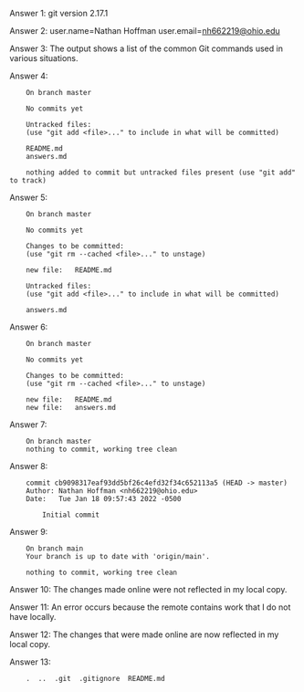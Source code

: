 Answer 1: git version 2.17.1

Answer 2: user.name=Nathan Hoffman
	  user.email=nh662219@ohio.edu

Answer 3: The output shows a list of the common Git commands used in various situations.

Answer 4: 

		On branch master
	  
		No commits yet

		Untracked files:
		(use "git add <file>..." to include in what will be committed)

		README.md
		answers.md

		nothing added to commit but untracked files present (use "git add" to track)

Answer 5: 

		On branch master

		No commits yet

		Changes to be committed:
		(use "git rm --cached <file>..." to unstage)

		new file:   README.md

		Untracked files:
		(use "git add <file>..." to include in what will be committed)

		answers.md

Answer 6: 

		On branch master

		No commits yet

		Changes to be committed:
		(use "git rm --cached <file>..." to unstage)

		new file:   README.md
		new file:   answers.md

Answer 7:

		On branch master
		nothing to commit, working tree clean

Answer 8: 

		commit cb9098317eaf93dd5bf26c4efd32f34c652113a5 (HEAD -> master)
		Author: Nathan Hoffman <nh662219@ohio.edu>
		Date:   Tue Jan 18 09:57:43 2022 -0500

			Initial commit

Answer 9: 

		On branch main
		Your branch is up to date with 'origin/main'.

		nothing to commit, working tree clean

Answer 10: The changes made online were not reflected in my local copy.

Answer 11: An error occurs because the remote contains work that I do not have locally.

Answer 12: The changes that were made online are now reflected in my local copy.

Answer 13:

		.  ..  .git  .gitignore  README.md
